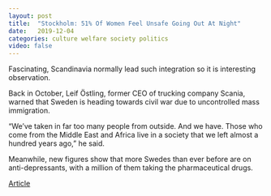 ```yaml
---
layout: post
title:  "Stockholm: 51% Of Women Feel Unsafe Going Out At Night"
date:   2019-12-04
categories: culture welfare society politics
video: false
---
```


Fascinating, Scandinavia normally lead such integration so it is interesting observation.

Back in October, Leif Östling, former CEO of trucking company Scania, warned that Sweden is heading towards civil war due to uncontrolled mass immigration.

“We’ve taken in far too many people from outside. And we have. Those who come from the Middle East and Africa live in a society that we left almost a hundred years ago,” he said.

Meanwhile, new figures show that more Swedes than ever before are on anti-depressants, with a million of them taking the pharmaceutical drugs.

[Article](https://www.zerohedge.com/geopolitical/stockholm-51-women-feel-unsafe-going-out-night)


